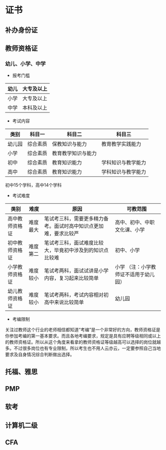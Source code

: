 # 证书

## 补办身份证



## 教师资格证

### 幼儿、小学、中学

- 报考门槛

| 幼儿 | 大专及以上 |
| ---- | ---------- |
| 小学 | 大专及以上 |
| 中学 | 本科及以上 |

- 考试内容

| 类别   | 科目一   | 科目二             | 科目三             |
| ------ | -------- | ------------------ | ------------------ |
| 幼儿园 | 综合素质 | 保教知识与能力     | 教育教学实践能力   |
| 小学   | 综合素质 | 教育教学知识与能力 |                    |
| 初中   | 综合素质 | 教育知识能力       | 学科知识与教学能力 |
| 高中   | 综合素质 | 教育知识能力       | 学科知识与教学能力 |

初中15个学科，高中14个学科

- 考试难度

| 类别           | 难度     | 原因                                                         | 可教范围                              |
| -------------- | -------- | ------------------------------------------------------------ | ------------------------------------- |
| 高中教师资格证 | 难度最大 | 笔试考三科，需要更多精力备考。面试时高中知识点更加难，要求比较严 | 高中、初中、中职文化课、小学          |
| 初中教师资格证 | 难度第二 | 笔试考三科，面试难度比较大，毕竟初中涉及到的知识点比较难     | 初中、小学                            |
| 小学教师资格证 | 难度较小 | 笔试考两科，面试试讲是小学内容，复习起来比较简单             | 小学 （注：小学教师证不适用于幼儿园） |
| 幼儿教师资格证 | 难度较小 | 笔试考两科，考试内容相对初高中来说比较简单                   | 幼儿园                                |



- 考编限制

关注过教师这个行业的老师相信都知道“考编”是一个非常好的方向，教师资格证是你参加考编的第一基本要求。而且各地考编要求，规定是具有应聘等级相同或以上的教师资格证。所以从这个角度来看拿的教师资格证等级越高可以选择的岗位就越多。不过很多岗位也有专业限制，所以考生也不用人云亦云，一定要参照自己当地要求及自身情况综合判断做出选择。

## 托福、雅思





## PMP





## 软考





## 计算机二级



## CFA

